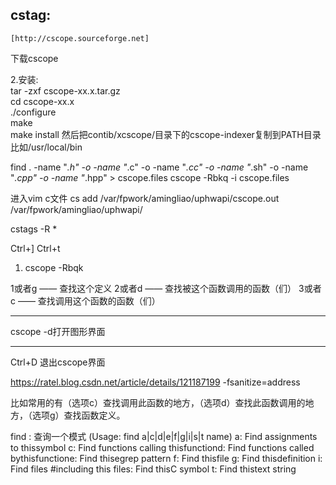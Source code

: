 ## cstag:

    [http://cscope.sourceforge.net]
下载cscope

2.安装:  
     tar -zxf cscope-xx.x.tar.gz  
     cd cscope-xx.x  
     ./configure  
     make  
     make install 
    然后把contib/xcscope/目录下的cscope-indexer复制到PATH目录比如/usr/local/bin 

find . -name "*.h" -o -name "*.c" -o -name "*.cc" -o -name "*.sh" -o -name "*.cpp"  -o -name "*.hpp" > cscope.files
 cscope -Rbkq -i cscope.files


进入vim c文件
cs add /var/fpwork/amingliao/uphwapi/cscope.out /var/fpwork/amingliao/uphwapi/


cstags -R *

Ctrl+]   Ctrl+t

1. cscope -Rbqk



1或者g  —— 查找这个定义
2或者d  —— 查找被这个函数调用的函数（们）
3或者c  —— 查找调用这个函数的函数（们）

***
cscope -d打开图形界面
***
Ctrl+D 退出cscope界面

https://ratel.blog.csdn.net/article/details/121187199 -fsanitize=address

比如常用的有（选项c）查找调用此函数的地方，（选项d）查找此函数调用的地方，（选项g）查找函数定义。

find : 查询一个模式                   (Usage: find a|c|d|e|f|g|i|s|t name)
       a: Find assignments to thissymbol
       c: Find functions calling thisfunctiond: Find functions called bythisfunctione: Find thisegrep pattern
       f: Find thisfile
       g: Find thisdefinition
       i: Find files #including this files: Find thisC symbol
       t: Find thistext string
